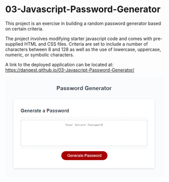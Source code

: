 # 03-Javascript-Password-Generator

This project is an exercise in building a random password generator based on certain criteria.

The project involves modifying starter javascript code and comes with pre-supplied HTML and CSS files. Criteria are set to include a number of characters between 8 and 128 as well as the use of lowercase, uppercase, numeric, or symbolic characters.

A link to the deployed application can be located at: https://danqest.github.io/03-Javascript-Password-Generator/

![password-generator](https://github.com/Danqest/03-Javascript-Password-Generator/blob/main/assets/images/password-generator.png)
